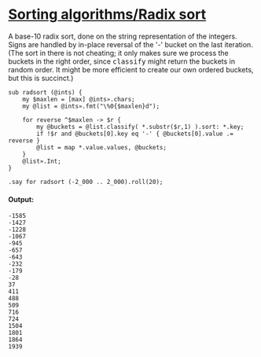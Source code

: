 [1]: http://rosettacode.org/wiki/Sorting_algorithms/Radix_sort

# [Sorting algorithms/Radix sort][1]

A base-10 radix sort, done on the string representation of the integers. Signs are handled by in-place reversal of the '-' bucket on the last iteration. (The sort in there is not cheating; it only makes sure we process the buckets in the right order, since <tt>classify</tt> might return the buckets in random order. It might be more efficient to create our own ordered buckets, but this is succinct.)

```perl6
sub radsort (@ints) {
    my $maxlen = [max] @ints».chars;
    my @list = @ints».fmt("\%0{$maxlen}d");
 
    for reverse ^$maxlen -> $r {
        my @buckets = @list.classify( *.substr($r,1) ).sort: *.key;
        if !$r and @buckets[0].key eq '-' { @buckets[0].value .= reverse }
        @list = map *.value.values, @buckets;
    }
    @list».Int;
}
 
.say for radsort (-2_000 .. 2_000).roll(20);
```

#### Output:
```
-1585
-1427
-1228
-1067
-945
-657
-643
-232
-179
-28
37
411
488
509
716
724
1504
1801
1864
1939
```